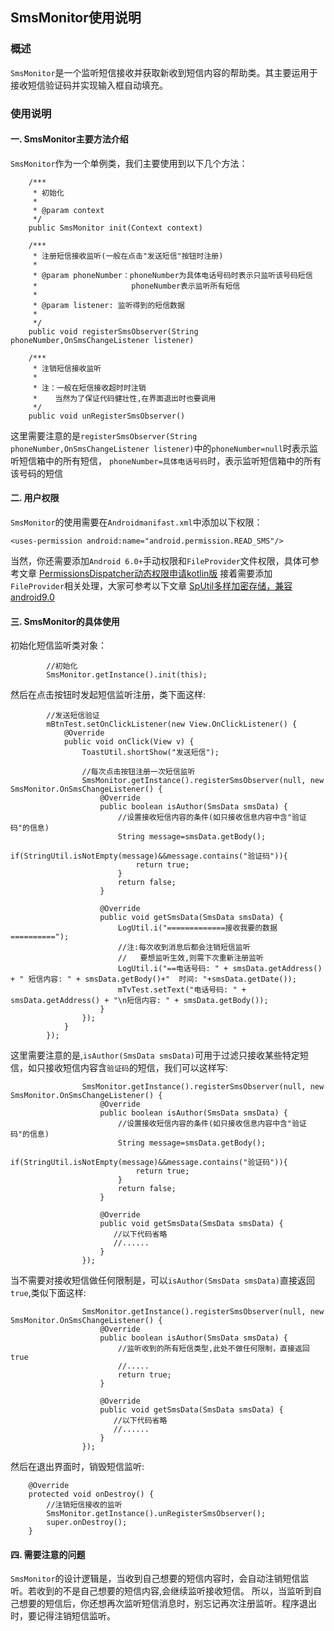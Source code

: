 ## SmsMonitor使用说明

### 概述
`SmsMonitor`是一个监听短信接收并获取新收到短信内容的帮助类。其主要运用于接收短信验证码并实现输入框自动填充。

### 使用说明
#### 一. SmsMonitor主要方法介绍
`SmsMonitor`作为一个单例类，我们主要使用到以下几个方法：
```
    /***
     * 初始化
     *
     * @param context
     */
    public SmsMonitor init(Context context)

    /***
     * 注册短信接收监听(一般在点击"发送短信"按钮时注册)
     *
     * @param phoneNumber：phoneNumber为具体电话号码时表示只监听该号码短信
     *                     phoneNumber表示监听所有短信
     *
     * @param listener: 监听得到的短信数据
     *
     */
    public void registerSmsObserver(String phoneNumber,OnSmsChangeListener listener)

    /***
     * 注销短信接收监听
     *
     * 注：一般在短信接收超时时注销
     *    当然为了保证代码健壮性,在界面退出时也要调用
     */
    public void unRegisterSmsObserver()
```
这里需要注意的是`registerSmsObserver(String phoneNumber,OnSmsChangeListener listener)`中的`phoneNumber=null`时表示监听短信箱中的所有短信，
`phoneNumber=具体电话号码`时，表示监听短信箱中的所有该号码的短信
#### 二. 用户权限
`SmsMonitor`的使用需要在`Androidmanifast.xml`中添加以下权限：
```
<uses-permission android:name="android.permission.READ_SMS"/>
```
当然，你还需要添加`Android 6.0+`手动权限和`FileProvider`文件权限，具体可参考文章
[PermissionsDispatcher动态权限申请kotlin版](https://www.jianshu.com/p/c3da2f4aff34)
接着需要添加`FileProvider`相关处理，大家可参考以下文章
[SpUtil多样加密存储，兼容android9.0](https://www.jianshu.com/p/bbf057ccbcff)

#### 三. SmsMonitor的具体使用
初始化短信监听类对象：
```
        //初始化
        SmsMonitor.getInstance().init(this);
```
然后在点击按钮时发起短信监听注册，类下面这样:
```
        //发送短信验证
        mBtnTest.setOnClickListener(new View.OnClickListener() {
            @Override
            public void onClick(View v) {
                ToastUtil.shortShow("发送短信");

                //每次点击按钮注册一次短信监听
                SmsMonitor.getInstance().registerSmsObserver(null, new SmsMonitor.OnSmsChangeListener() {
                    @Override
                    public boolean isAuthor(SmsData smsData) {
                        //设置接收短信内容的条件(如只接收信息内容中含"验证码"的信息)
                        String message=smsData.getBody();
                        if(StringUtil.isNotEmpty(message)&&message.contains("验证码")){
                            return true;
                        }
                        return false;
                    }

                    @Override
                    public void getSmsData(SmsData smsData) {
                        LogUtil.i("=============接收我要的数据==========");
                        //注:每次收到消息后都会注销短信监听
                        //   要想监听生效,则需下次重新注册监听
                        LogUtil.i("==电话号码: " + smsData.getAddress() + " 短信内容: " + smsData.getBody()+"  时间: "+smsData.getDate());
                        mTvTest.setText("电话号码: " + smsData.getAddress() + "\n短信内容: " + smsData.getBody());
                    }
                });
            }
        });
```
这里需要注意的是,`isAuthor(SmsData smsData)`可用于过滤只接收某些特定短信，如只接收短信内容含`验证码`的短信，我们可以这样写:
```
                SmsMonitor.getInstance().registerSmsObserver(null, new SmsMonitor.OnSmsChangeListener() {
                    @Override
                    public boolean isAuthor(SmsData smsData) {
                        //设置接收短信内容的条件(如只接收信息内容中含"验证码"的信息)
                        String message=smsData.getBody();
                        if(StringUtil.isNotEmpty(message)&&message.contains("验证码")){
                            return true;
                        }
                        return false;
                    }

                    @Override
                    public void getSmsData(SmsData smsData) {
                       //以下代码省略
                       //......
                    }
                });
```
当不需要对接收短信做任何限制是，可以`isAuthor(SmsData smsData)`直接返回`true`,类似下面这样:
```
                SmsMonitor.getInstance().registerSmsObserver(null, new SmsMonitor.OnSmsChangeListener() {
                    @Override
                    public boolean isAuthor(SmsData smsData) {
                        //监听收到的所有短信类型,此处不做任何限制，直接返回true
                        //.....
                        return true;
                    }

                    @Override
                    public void getSmsData(SmsData smsData) {
                       //以下代码省略
                       //......
                    }
                });
```
然后在退出界面时，销毁短信监听:
```
    @Override
    protected void onDestroy() {
        //注销短信接收的监听
        SmsMonitor.getInstance().unRegisterSmsObserver();
        super.onDestroy();
    }
```
#### 四. 需要注意的问题
`SmsMonitor`的设计逻辑是，当收到自己想要的短信内容时，会自动注销短信监听。若收到的不是自己想要的短信内容,会继续监听接收短信。
所以，当监听到自己想要的短信后，你还想再次监听短信消息时，别忘记再次注册监听。程序退出时，要记得注销短信监听。



